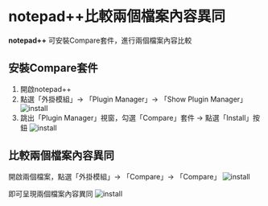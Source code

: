 # notepad++比較兩個檔案內容異同

**notepad++** 可安裝Compare套件，進行兩個檔案內容比較

## 安裝Compare套件

 1. 開啟notepad++
 2. 點選「外掛模組」→ 「Plugin Manager」→ 「Show Plugin Manager」
 ![install](../../master/notepad++/images/nc1.png)
 3. 跳出「Plugin Manager」視窗，勾選「Compare」套件 → 點選「Install」按鈕
 ![install](../../master/notepad++/images/nc2.png)

## 比較兩個檔案內容異同

開啟兩個檔案，點選「外掛模組」→ 「Compare」→ 「Compare」
![install](../../master/notepad++/images/nc3.png)

即可呈現兩個檔案內容異同
![install](../../master/notepad++/images/nc4.png)
